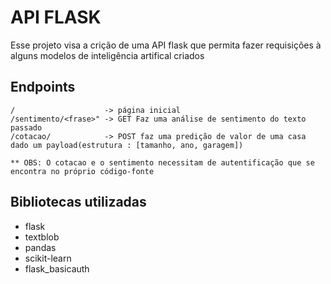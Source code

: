 # API FLASK

Esse projeto visa a crição de uma API flask que permita fazer requisições à alguns modelos de inteligência artifical criados

## Endpoints
    /                    -> página inicial
    /sentimento/<frase>" -> GET Faz uma análise de sentimento do texto passado
    /cotacao/            -> POST faz uma predição de valor de uma casa dado um payload(estrutura : [tamanho, ano, garagem])       

    ** OBS: O cotacao e o sentimento necessitam de autentificação que se encontra no próprio código-fonte

## Bibliotecas utilizadas
- flask
- textblob
- pandas
- scikit-learn
- flask_basicauth

